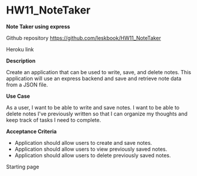 # HW11_NoteTaker

**Note Taker using express**

Github repository https://github.com/leskbook/HW11_NoteTaker

Heroku link

**Description**

Create an application that can be used to write, save, and delete notes. This application will use an express backend and save and retrieve note data from a JSON file.

**Use Case**

As a user, I want to be able to write and save notes. I want to be able to delete notes I've previously written so that I can organize my thoughts and keep track of tasks I need to complete.

**Acceptance Criteria**

 - Application should allow users to create and save notes.
 - Application should allow users to view previously saved notes.
 - Application should allow users to delete previously saved notes.


Starting page


